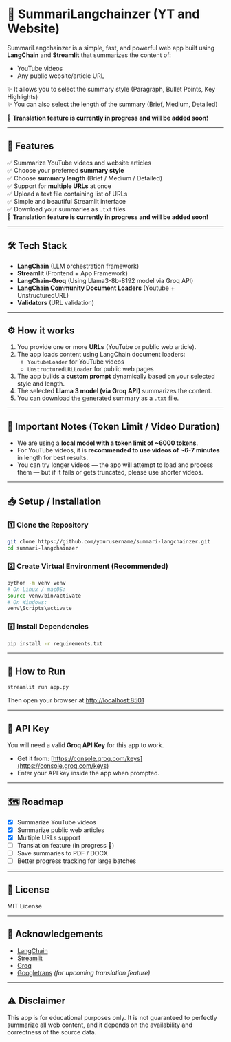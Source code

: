 # 🦅 SummariLangchainzer (YT and Website)

SummariLangchainzer is a simple, fast, and powerful web app built using **LangChain** and **Streamlit** that summarizes the content of:

- YouTube videos  
- Any public website/article URL  

✨ It allows you to select the summary style (Paragraph, Bullet Points, Key Highlights)  
✨ You can also select the length of the summary (Brief, Medium, Detailed)  

🚧 **Translation feature is currently in progress and will be added soon!**

---

## 🚀 Features

✅ Summarize YouTube videos and website articles  
✅ Choose your preferred **summary style**  
✅ Choose **summary length** (Brief / Medium / Detailed)  
✅ Support for **multiple URLs** at once  
✅ Upload a text file containing list of URLs  
✅ Simple and beautiful Streamlit interface  
✅ Download your summaries as `.txt` files  
🚧 **Translation feature is currently in progress and will be added soon!**

---

## 🛠️ Tech Stack

- **LangChain** (LLM orchestration framework)  
- **Streamlit** (Frontend + App Framework)  
- **LangChain-Groq** (Using Llama3-8b-8192 model via Groq API)  
- **LangChain Community Document Loaders** (Youtube + UnstructuredURL)  
- **Validators** (URL validation)  

---

## ⚙️ How it works

1. You provide one or more **URLs** (YouTube or public web article).  
2. The app loads content using LangChain document loaders:  
   - `YoutubeLoader` for YouTube videos  
   - `UnstructuredURLLoader` for public web pages  
3. The app builds a **custom prompt** dynamically based on your selected style and length.  
4. The selected **Llama 3 model (via Groq API)** summarizes the content.  
5. You can download the generated summary as a `.txt` file.  

---

## 📌 Important Notes (Token Limit / Video Duration)

- We are using a **local model with a token limit of ~6000 tokens**.
- For YouTube videos, it is **recommended to use videos of ~6-7 minutes** in length for best results.
- You can try longer videos — the app will attempt to load and process them — but if it fails or gets truncated, please use shorter videos.

---

## 📥 Setup / Installation

### 1️⃣ Clone the Repository

```bash
git clone https://github.com/yourusername/summari-langchainzer.git
cd summari-langchainzer
```

### 2️⃣ Create Virtual Environment (Recommended)

```bash
python -m venv venv
# On Linux / macOS:
source venv/bin/activate
# On Windows:
venv\Scripts\activate
```

### 3️⃣ Install Dependencies

```bash
pip install -r requirements.txt
```

---

## 🚀 How to Run

```bash
streamlit run app.py
```

Then open your browser at [http://localhost:8501](http://localhost:8501)

---

## 🔑 API Key

You will need a valid **Groq API Key** for this app to work.

- Get it from: [https://console.groq.com/keys](https://console.groq.com/keys)
- Enter your API key inside the app when prompted.

---

## 🗺 Roadmap

- [x] Summarize YouTube videos
- [x] Summarize public web articles
- [x] Multiple URLs support
- [ ] Translation feature (in progress 🚧)
- [ ] Save summaries to PDF / DOCX
- [ ] Better progress tracking for large batches

---

## 📝 License

MIT License

---

## 🙏 Acknowledgements

- [LangChain](https://www.langchain.com/)
- [Streamlit](https://streamlit.io/)
- [Groq](https://groq.com/)
- [Googletrans](https://github.com/ssut/py-googletrans) *(for upcoming translation feature)*

---

## ⚠️ Disclaimer

This app is for educational purposes only. It is not guaranteed to perfectly summarize all web content, and it depends on the availability and correctness of the source data.
